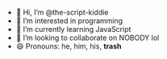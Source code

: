 - 👋 Hi, I’m @the-script-kiddie
- 👀 I’m interested in programming
- 🌱 I’m currently learning JavaScript
- 💞️ I’m looking to collaborate on NOBODY lol
- 😄 Pronouns: he, him, his, **trash**

<!---
the-script-kiddie/the-script-kiddie is a normal repository because its `README.md` (this file) appears on your GitHub profile.
You can click the Preview link to take a look at your changes.
--->

